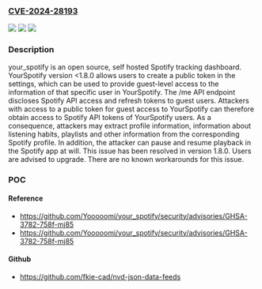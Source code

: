 ### [CVE-2024-28193](https://cve.mitre.org/cgi-bin/cvename.cgi?name=CVE-2024-28193)
![](https://img.shields.io/static/v1?label=Product&message=your_spotify&color=blue)
![](https://img.shields.io/static/v1?label=Version&message=%3D%20%3C%201.8.0%20&color=brighgreen)
![](https://img.shields.io/static/v1?label=Vulnerability&message=CWE-200%3A%20Exposure%20of%20Sensitive%20Information%20to%20an%20Unauthorized%20Actor&color=brighgreen)

### Description

your_spotify is an open source, self hosted Spotify tracking dashboard. YourSpotify version <1.8.0 allows users to create a public token in the settings, which can be used to provide guest-level access to the information of that specific user in YourSpotify. The /me API endpoint discloses Spotify API access and refresh tokens to guest users. Attackers with access to a public token for guest access to YourSpotify can therefore obtain access to Spotify API tokens of YourSpotify users. As a consequence, attackers may extract profile information, information about listening habits, playlists and other information from the corresponding Spotify profile. In addition, the attacker can pause and resume playback in the Spotify app at will. This issue has been resolved in version 1.8.0. Users are advised to upgrade. There are no known workarounds for this issue.

### POC

#### Reference
- https://github.com/Yooooomi/your_spotify/security/advisories/GHSA-3782-758f-mj85
- https://github.com/Yooooomi/your_spotify/security/advisories/GHSA-3782-758f-mj85

#### Github
- https://github.com/fkie-cad/nvd-json-data-feeds

